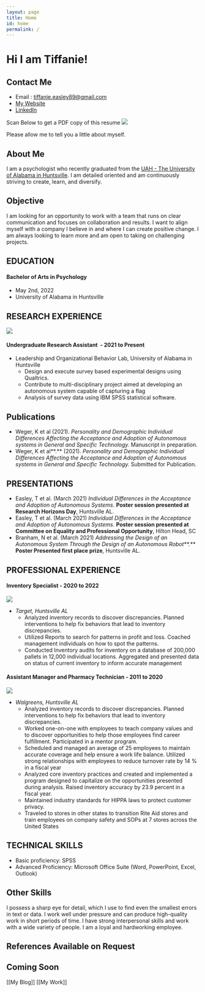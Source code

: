 ```yaml
---
layout: page
title: Home
id: home
permalink: /
---
```


# Hi I am Tiffanie!

## Contact Me
- Email : tiffanie.easley89@gmail.com
- [My Website](https://tiffeasley.netlify.app/)
- [LinkedIn](https://www.linkedin.com/in/tiffanie-easley1989)

Scan Below to get a PDF copy of this resume
![](https://i.imgur.com/psOYa9R.png)

Please allow me to tell you a little about myself. 

## About Me
I am a psychologist who recently graduated from the [UAH - The University of Alabama in Huntsville](https://www.uah.edu/). I am detailed oriented and am continuously striving to create, learn, and diversify. 

## Objective
I am looking for an opportunity to work with a team that runs on clear communication and focuses on collaboration and results. I want to align myself with a company I believe in and where I can create positive change. I am always looking to learn more and am open to taking on challenging projects.

## EDUCATION 
#### Bachelor of Arts in Psychology  
- May 2nd, 2022
- University of Alabama in Huntsville

## RESEARCH EXPERIENCE
![](https://i.imgur.com/qqsdpXQ.png)

#### Undergraduate Research Assistant  - 2021  to Present
- Leadership and Organizational Behavior Lab, University of Alabama in Huntsville
	-  Design and execute survey based experimental designs using Qualtrics.
	- Contribute to multi-disciplinary project aimed at developing an autonomous system capable of capturing a flag
	- Analysis of survey data using IBM SPSS statistical software.

## Publications
- Weger, K et al (2021). _Personality and Demographic Individual Differences Affecting the Acceptance and Adoption of Autonomous systems in General and Specific Technology._ Manuscript in preparation.
- Weger, K et al**.** (2021). _Personality and Demographic Individual Differences Affecting the Acceptance and Adoption of Autonomous systems in General and Specific Technology._ Submitted for Publication.

## PRESENTATIONS
- Easley, T et al. (March 2021) _Individual Differences in the Acceptance and Adoption of Autonomous Systems._ **Poster session presented at Research Horizons Day**, Huntsville AL.
- Easley, T et al. (March 2021) _Individual Differences in the Acceptance and Adoption of Autonomous Systems._ **Poster session presented at Committee on Equality and Professional Opportunity**, Hilton Head, SC
- Branham, N et al. (March 2021) _Addressing the Design of an Autonomous System Through the Design of an Autonomous Robot**.**_ **Poster Presented first place prize**, Huntsville AL.

## PROFESSIONAL EXPERIENCE
#### Inventory Specialist - 2020 to 2022
![](https://i.imgur.com/316NKMF.png)

- _Target, Huntsville AL_
	- Analyzed inventory records to discover discrepancies. Planned interventions to help fix behaviors that lead to inventory discrepancies.
	- Utilized Reports to search for patterns in profit and loss. Coached management individuals on how to spot the patterns.
	- Conducted Inventory audits for inventory on a database of 200,000 pallets in 12,000 individual locations. Aggregated and presented data on status of current inventory to inform accurate management

#### Assistant Manager and Pharmacy Technician - 2011 to 2020
![](https://i.imgur.com/mlG8srw.png)

- _Walgreens, Huntsville AL_
	- Analyzed inventory records to discover discrepancies. Planned interventions to help fix behaviors that lead to inventory discrepancies.
	- Worked one-on-one with employees to teach company values and to discover opportunities to help those employees find career fulfillment. Participated in a mentor program.
	- Scheduled and managed an average of 25 employees to maintain accurate coverage and help ensure a work life balance. Utilized strong relationships with employees to reduce turnover rate by 14 % in a fiscal year
	- Analyzed core inventory practices and created and implemented a program designed to capitalize on the opportunities presented during analysis. Raised inventory accuracy by 23.9 percent in a fiscal year.
	- Maintained industry standards for HIPPA laws to protect customer privacy.
	- Traveled to stores in other states to transition Rite Aid stores and train employees on company safety and SOPs at 7 stores across the United States

## TECHNICAL SKILLS
- Basic proficiency: SPSS
- Advanced Proficiency: Microsoft Office Suite (Word, PowerPoint, Excel, Outlook)

## Other Skills
I possess a sharp eye for detail, which I use to find even the smallest errors in text or data. I work well under pressure and can produce high-quality work in short periods of time. I have strong interpersonal skills and work with a wide variety of people. I am a loyal and hardworking employee.

## References Available on Request

## Coming Soon
[[My Blog]]
[[My Work]]
